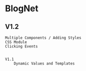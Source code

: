 # BlogNet


## V1.2 
    Multiple Components / Adding Styles
    CSS Module
    Clicking Events


    V1.1
        Dynamic Values and Templates